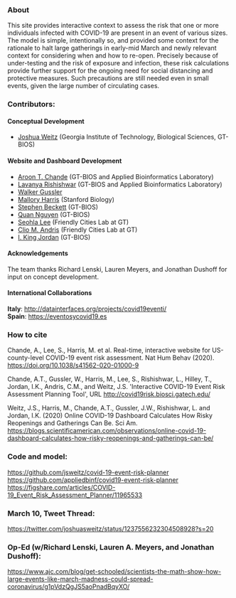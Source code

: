### About

This site provides interactive context to assess the risk that one or more individuals infected with COVID-19 are present in an event of various sizes.  The model is simple, intentionally so, and provided some context for the rationale to halt large gatherings in early-mid March and newly relevant context for considering when and how to re-open.  Precisely because of under-testing and the risk of exposure and infection, these risk calculations provide further support for the ongoing need for social distancing and protective measures. Such precautions are still needed even in small events, given the large number of circulating cases.


### Contributors:  
#### Conceptual Development
- [Joshua Weitz](http://ecotheory.biology.gatech.edu/) (Georgia Institute of Technology, Biological Sciences, GT-BIOS)

#### Website and Dashboard Development
- [Aroon T. Chande](https://aroonchan.de) (GT-BIOS and Applied Bioinformatics Laboratory)
- [Lavanya Rishishwar](https://scholar.google.com/citations?user=tygOpuIAAAAJ&hl=en) (GT-BIOS and Applied Bioinformatics Laboratory)
- [Walker Gussler](https://scholar.google.com/citations?user=-LBmdhYAAAAJ&hl=en)
- [Mallory Harris](https://twitter.com/malar0ne)  (Stanford Biology)
- [Stephen Beckett](http://sjbeckett.github.io/) (GT-BIOS)
- [Quan Nguyen](https://ecotheory.biosci.gatech.edu/)  (GT-BIOS)
- [Seohla Lee](https://seolhalee.github.io/)  (Friendly Cities Lab at GT)
- [Clio M. Andris](http://friendlycities.gatech.edu/)  (Friendly Cities Lab at GT)  
- [I. King Jordan](http://jordan.biology.gatech.edu/page/) (GT-BIOS)

#### Acknowledgements
The team thanks Richard Lenski, Lauren Meyers, and Jonathan Dushoff for input on concept development.

#### International Collaborations

**Italy**: http://datainterfaces.org/projects/covid19eventi/  
**Spain**: https://eventosycovid19.es  

### How to cite

Chande, A., Lee, S., Harris, M. et al. Real-time, interactive website for US-county-level COVID-19 event risk assessment. Nat Hum Behav (2020). https://doi.org/10.1038/s41562-020-01000-9

Chande, A.T., Gussler, W., Harris, M., Lee, S., Rishishwar, L., Hilley, T., Jordan, I.K., Andris, C.M., and Weitz, J.S. 'Interactive COVID-19 Event Risk Assessment Planning Tool', URL http://covid19risk.biosci.gatech.edu/

Weitz, J.S., Harris, M., Chande, A.T., Gussler, J.W., Rishishwar, L. and Jordan, I.K. (2020) Online COVID-19 Dashboard Calculates How Risky Reopenings and Gatherings Can Be. Sci Am. https://blogs.scientificamerican.com/observations/online-covid-19-dashboard-calculates-how-risky-reopenings-and-gatherings-can-be/


### Code and model:  
https://github.com/jsweitz/covid-19-event-risk-planner  
https://github.com/appliedbinf/covid19-event-risk-planner   
https://figshare.com/articles/COVID-19_Event_Risk_Assessment_Planner/11965533   

### March 10, Tweet Thread:  
https://twitter.com/joshuasweitz/status/1237556232304508928?s=20

### Op-Ed (w/Richard Lenski, Lauren A. Meyers, and Jonathan Dushoff):  
https://www.ajc.com/blog/get-schooled/scientists-the-math-show-how-large-events-like-march-madness-could-spread-coronavirus/g1pVdzQgJS5aoPnadBqyXO/
